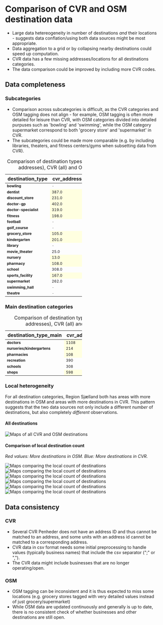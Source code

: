 # Comparison of CVR and OSM destination data

- Large data hetereogeneity in number of destinations *and* their locations - suggests data conflation/using both data sources might be most appropriate.
- Data aggregation to a grid or by collapsing nearby destinations could speed up computation.
- CVR data has a few missing addresses/locations for all destinations categories.
- The data comparison could be improved by including more CVR codes.

## Data completeness

### Subcategories

- Comparison across subcategories is difficult, as the CVR categories and OSM tagging does not align - for example, OSM tagging is often more detailed for leisure than CVR, with OSM categories divided into detailed purpuses such as 'bowling' and 'swimming', while the OSM category supermarket correspond to both 'grocery store' and 'supermarket' in CVR.
- The subcategories could be made more comparable (e.g. by including libraries, theaters, and fitness centers/gyms when subsetting data from CVR).

<style type="text/css">
#T_1d66f th {
  font-weight: bold;
}
#T_1d66f .col0 {
  font-weight: bold;
}
#T_1d66f .col0 {
  font-weight: bold;
}
#T_1d66f_row0_col0, #T_1d66f_row1_col0, #T_1d66f_row1_col3, #T_1d66f_row2_col0, #T_1d66f_row3_col0, #T_1d66f_row3_col3, #T_1d66f_row4_col0, #T_1d66f_row5_col0, #T_1d66f_row5_col3, #T_1d66f_row6_col0, #T_1d66f_row7_col0, #T_1d66f_row8_col0, #T_1d66f_row8_col3, #T_1d66f_row9_col0, #T_1d66f_row9_col3, #T_1d66f_row10_col0, #T_1d66f_row11_col0, #T_1d66f_row11_col1, #T_1d66f_row12_col0, #T_1d66f_row12_col3, #T_1d66f_row13_col0, #T_1d66f_row13_col3, #T_1d66f_row14_col0, #T_1d66f_row14_col1, #T_1d66f_row15_col0, #T_1d66f_row15_col3, #T_1d66f_row16_col0, #T_1d66f_row16_col1, #T_1d66f_row17_col0, #T_1d66f_row18_col0 {
  text-align: left;
  font-size: 12px;
  width: 100px;
}
#T_1d66f_row0_col1, #T_1d66f_row0_col2, #T_1d66f_row2_col3, #T_1d66f_row4_col3, #T_1d66f_row6_col1, #T_1d66f_row6_col2, #T_1d66f_row7_col1, #T_1d66f_row7_col2, #T_1d66f_row10_col1, #T_1d66f_row10_col2, #T_1d66f_row17_col1, #T_1d66f_row17_col2, #T_1d66f_row18_col1, #T_1d66f_row18_col2 {
  color: grey;
  text-align: left;
  font-size: 12px;
  width: 100px;
}
#T_1d66f_row0_col3, #T_1d66f_row1_col2, #T_1d66f_row2_col2, #T_1d66f_row3_col2, #T_1d66f_row4_col2, #T_1d66f_row5_col2, #T_1d66f_row6_col3, #T_1d66f_row7_col3, #T_1d66f_row8_col2, #T_1d66f_row9_col2, #T_1d66f_row10_col3, #T_1d66f_row11_col3, #T_1d66f_row12_col2, #T_1d66f_row13_col2, #T_1d66f_row14_col3, #T_1d66f_row15_col2, #T_1d66f_row16_col3, #T_1d66f_row17_col3, #T_1d66f_row18_col3 {
  background-color: yellow;
  text-align: left;
  font-size: 12px;
  width: 100px;
}
#T_1d66f_row1_col1, #T_1d66f_row2_col1, #T_1d66f_row3_col1, #T_1d66f_row4_col1, #T_1d66f_row5_col1, #T_1d66f_row8_col1, #T_1d66f_row9_col1, #T_1d66f_row11_col2, #T_1d66f_row12_col1, #T_1d66f_row13_col1, #T_1d66f_row14_col2, #T_1d66f_row15_col1, #T_1d66f_row16_col2 {
  background-color: lightyellow;
  text-align: left;
  font-size: 12px;
  width: 100px;
}
</style>
<table id="T_1d66f" style="width: 50%; border-collapse: collapse;">
  <caption>Comparison of destination types between CVR (w. addresses), CVR (all) and OSM data sets</caption>
  <thead>
    <tr>
      <th id="T_1d66f_level0_col0" class="col_heading level0 col0" >destination_type</th>
      <th id="T_1d66f_level0_col1" class="col_heading level0 col1" >cvr_addresses</th>
      <th id="T_1d66f_level0_col2" class="col_heading level0 col2" >cvr_all</th>
      <th id="T_1d66f_level0_col3" class="col_heading level0 col3" >osm</th>
    </tr>
  </thead>
  <tbody>
    <tr>
      <td id="T_1d66f_row0_col0" class="data row0 col0" >bowling</td>
      <td id="T_1d66f_row0_col1" class="data row0 col1" >-</td>
      <td id="T_1d66f_row0_col2" class="data row0 col2" >-</td>
      <td id="T_1d66f_row0_col3" class="data row0 col3" >13.0</td>
    </tr>
    <tr>
      <td id="T_1d66f_row1_col0" class="data row1 col0" >dentist</td>
      <td id="T_1d66f_row1_col1" class="data row1 col1" >387.0</td>
      <td id="T_1d66f_row1_col2" class="data row1 col2" >400.0</td>
      <td id="T_1d66f_row1_col3" class="data row1 col3" >32.0</td>
    </tr>
    <tr>
      <td id="T_1d66f_row2_col0" class="data row2 col0" >discount_store</td>
      <td id="T_1d66f_row2_col1" class="data row2 col1" >231.0</td>
      <td id="T_1d66f_row2_col2" class="data row2 col2" >242.0</td>
      <td id="T_1d66f_row2_col3" class="data row2 col3" >-</td>
    </tr>
    <tr>
      <td id="T_1d66f_row3_col0" class="data row3 col0" >doctor-gp</td>
      <td id="T_1d66f_row3_col1" class="data row3 col1" >402.0</td>
      <td id="T_1d66f_row3_col2" class="data row3 col2" >408.0</td>
      <td id="T_1d66f_row3_col3" class="data row3 col3" >56.0</td>
    </tr>
    <tr>
      <td id="T_1d66f_row4_col0" class="data row4 col0" >doctor-specialist</td>
      <td id="T_1d66f_row4_col1" class="data row4 col1" >319.0</td>
      <td id="T_1d66f_row4_col2" class="data row4 col2" >327.0</td>
      <td id="T_1d66f_row4_col3" class="data row4 col3" >-</td>
    </tr>
    <tr>
      <td id="T_1d66f_row5_col0" class="data row5 col0" >fitness</td>
      <td id="T_1d66f_row5_col1" class="data row5 col1" >198.0</td>
      <td id="T_1d66f_row5_col2" class="data row5 col2" >200.0</td>
      <td id="T_1d66f_row5_col3" class="data row5 col3" >55.0</td>
    </tr>
    <tr>
      <td id="T_1d66f_row6_col0" class="data row6 col0" >football</td>
      <td id="T_1d66f_row6_col1" class="data row6 col1" >-</td>
      <td id="T_1d66f_row6_col2" class="data row6 col2" >-</td>
      <td id="T_1d66f_row6_col3" class="data row6 col3" >633.0</td>
    </tr>
    <tr>
      <td id="T_1d66f_row7_col0" class="data row7 col0" >golf_course</td>
      <td id="T_1d66f_row7_col1" class="data row7 col1" >-</td>
      <td id="T_1d66f_row7_col2" class="data row7 col2" >-</td>
      <td id="T_1d66f_row7_col3" class="data row7 col3" >84.0</td>
    </tr>
    <tr>
      <td id="T_1d66f_row8_col0" class="data row8 col0" >grocery_store</td>
      <td id="T_1d66f_row8_col1" class="data row8 col1" >105.0</td>
      <td id="T_1d66f_row8_col2" class="data row8 col2" >112.0</td>
      <td id="T_1d66f_row8_col3" class="data row8 col3" >3.0</td>
    </tr>
    <tr>
      <td id="T_1d66f_row9_col0" class="data row9 col0" >kindergarten</td>
      <td id="T_1d66f_row9_col1" class="data row9 col1" >201.0</td>
      <td id="T_1d66f_row9_col2" class="data row9 col2" >208.0</td>
      <td id="T_1d66f_row9_col3" class="data row9 col3" >150.0</td>
    </tr>
    <tr>
      <td id="T_1d66f_row10_col0" class="data row10 col0" >library</td>
      <td id="T_1d66f_row10_col1" class="data row10 col1" >-</td>
      <td id="T_1d66f_row10_col2" class="data row10 col2" >-</td>
      <td id="T_1d66f_row10_col3" class="data row10 col3" >50.0</td>
    </tr>
    <tr>
      <td id="T_1d66f_row11_col0" class="data row11 col0" >movie_theater</td>
      <td id="T_1d66f_row11_col1" class="data row11 col1" >25.0</td>
      <td id="T_1d66f_row11_col2" class="data row11 col2" >26.0</td>
      <td id="T_1d66f_row11_col3" class="data row11 col3" >28.0</td>
    </tr>
    <tr>
      <td id="T_1d66f_row12_col0" class="data row12 col0" >nursery</td>
      <td id="T_1d66f_row12_col1" class="data row12 col1" >13.0</td>
      <td id="T_1d66f_row12_col2" class="data row12 col2" >15.0</td>
      <td id="T_1d66f_row12_col3" class="data row12 col3" >10.0</td>
    </tr>
    <tr>
      <td id="T_1d66f_row13_col0" class="data row13 col0" >pharmacy</td>
      <td id="T_1d66f_row13_col1" class="data row13 col1" >108.0</td>
      <td id="T_1d66f_row13_col2" class="data row13 col2" >116.0</td>
      <td id="T_1d66f_row13_col3" class="data row13 col3" >75.0</td>
    </tr>
    <tr>
      <td id="T_1d66f_row14_col0" class="data row14 col0" >school</td>
      <td id="T_1d66f_row14_col1" class="data row14 col1" >308.0</td>
      <td id="T_1d66f_row14_col2" class="data row14 col2" >314.0</td>
      <td id="T_1d66f_row14_col3" class="data row14 col3" >380.0</td>
    </tr>
    <tr>
      <td id="T_1d66f_row15_col0" class="data row15 col0" >sports_facility</td>
      <td id="T_1d66f_row15_col1" class="data row15 col1" >167.0</td>
      <td id="T_1d66f_row15_col2" class="data row15 col2" >174.0</td>
      <td id="T_1d66f_row15_col3" class="data row15 col3" >91.0</td>
    </tr>
    <tr>
      <td id="T_1d66f_row16_col0" class="data row16 col0" >supermarket</td>
      <td id="T_1d66f_row16_col1" class="data row16 col1" >262.0</td>
      <td id="T_1d66f_row16_col2" class="data row16 col2" >270.0</td>
      <td id="T_1d66f_row16_col3" class="data row16 col3" >424.0</td>
    </tr>
    <tr>
      <td id="T_1d66f_row17_col0" class="data row17 col0" >swimming_hall</td>
      <td id="T_1d66f_row17_col1" class="data row17 col1" >-</td>
      <td id="T_1d66f_row17_col2" class="data row17 col2" >-</td>
      <td id="T_1d66f_row17_col3" class="data row17 col3" >158.0</td>
    </tr>
    <tr>
      <td id="T_1d66f_row18_col0" class="data row18 col0" >theatre</td>
      <td id="T_1d66f_row18_col1" class="data row18 col1" >-</td>
      <td id="T_1d66f_row18_col2" class="data row18 col2" >-</td>
      <td id="T_1d66f_row18_col3" class="data row18 col3" >30.0</td>
    </tr>
  </tbody>
</table>


### Main destination categories

<style type="text/css">
#T_900b3 th {
  font-weight: bold;
}
#T_900b3 .col0 {
  font-weight: bold;
}
#T_900b3 .col0 {
  font-weight: bold;
}
#T_900b3_row0_col0, #T_900b3_row0_col3, #T_900b3_row1_col0, #T_900b3_row1_col3, #T_900b3_row2_col0, #T_900b3_row2_col3, #T_900b3_row3_col0, #T_900b3_row3_col1, #T_900b3_row4_col0, #T_900b3_row4_col1, #T_900b3_row5_col0, #T_900b3_row5_col3 {
  text-align: left;
  font-size: 12px;
  width: 100px;
}
#T_900b3_row0_col1, #T_900b3_row1_col1, #T_900b3_row2_col1, #T_900b3_row3_col2, #T_900b3_row4_col2, #T_900b3_row5_col1 {
  background-color: lightyellow;
  text-align: left;
  font-size: 12px;
  width: 100px;
}
#T_900b3_row0_col2, #T_900b3_row1_col2, #T_900b3_row2_col2, #T_900b3_row3_col3, #T_900b3_row4_col3, #T_900b3_row5_col2 {
  background-color: yellow;
  text-align: left;
  font-size: 12px;
  width: 100px;
}
</style>
<table id="T_900b3" style="width: 50%; border-collapse: collapse;">
  <caption>Comparison of destination types between CVR (w. addresses), CVR (all) and OSM data sets</caption>
  <thead>
    <tr>
      <th id="T_900b3_level0_col0" class="col_heading level0 col0" >destination_type_main</th>
      <th id="T_900b3_level0_col1" class="col_heading level0 col1" >cvr_addresses</th>
      <th id="T_900b3_level0_col2" class="col_heading level0 col2" >cvr_all</th>
      <th id="T_900b3_level0_col3" class="col_heading level0 col3" >osm</th>
    </tr>
  </thead>
  <tbody>
    <tr>
      <td id="T_900b3_row0_col0" class="data row0 col0" >doctors</td>
      <td id="T_900b3_row0_col1" class="data row0 col1" >1108</td>
      <td id="T_900b3_row0_col2" class="data row0 col2" >1135</td>
      <td id="T_900b3_row0_col3" class="data row0 col3" >88</td>
    </tr>
    <tr>
      <td id="T_900b3_row1_col0" class="data row1 col0" >nurseries/kindergartens</td>
      <td id="T_900b3_row1_col1" class="data row1 col1" >214</td>
      <td id="T_900b3_row1_col2" class="data row1 col2" >223</td>
      <td id="T_900b3_row1_col3" class="data row1 col3" >160</td>
    </tr>
    <tr>
      <td id="T_900b3_row2_col0" class="data row2 col0" >pharmacies</td>
      <td id="T_900b3_row2_col1" class="data row2 col1" >108</td>
      <td id="T_900b3_row2_col2" class="data row2 col2" >116</td>
      <td id="T_900b3_row2_col3" class="data row2 col3" >75</td>
    </tr>
    <tr>
      <td id="T_900b3_row3_col0" class="data row3 col0" >recreation</td>
      <td id="T_900b3_row3_col1" class="data row3 col1" >390</td>
      <td id="T_900b3_row3_col2" class="data row3 col2" >400</td>
      <td id="T_900b3_row3_col3" class="data row3 col3" >1142</td>
    </tr>
    <tr>
      <td id="T_900b3_row4_col0" class="data row4 col0" >schools</td>
      <td id="T_900b3_row4_col1" class="data row4 col1" >308</td>
      <td id="T_900b3_row4_col2" class="data row4 col2" >314</td>
      <td id="T_900b3_row4_col3" class="data row4 col3" >380</td>
    </tr>
    <tr>
      <td id="T_900b3_row5_col0" class="data row5 col0" >shops</td>
      <td id="T_900b3_row5_col1" class="data row5 col1" >598</td>
      <td id="T_900b3_row5_col2" class="data row5 col2" >624</td>
      <td id="T_900b3_row5_col3" class="data row5 col3" >427</td>
    </tr>
  </tbody>
</table>


### Local heterogeneity

For all destination categories, Region Sjælland both has areas with more destinations in OSM and areas with more destinations in CVR. This pattern suggests that the two data sources not only include a different *number* of destinations, but also completely *different* observations.

#### All destinations

![Maps of all CVR and OSM destinations](results/maps/main-all-osm-cvr.png "destinations")


#### Comparison of local destination count

*Red values: More destinations in OSM. Blue: More destinations in CVR.*

![Maps comparing the local count of destinations](results/maps/hex-grid-comparison-doctors.png "doctors")
![Maps comparing the local count of destinations](results/maps/hex-grid-comparison-pharmacies.png "pharmacies")
![Maps comparing the local count of destinations](results/maps/hex-grid-comparison-nurseries-kindergartens.png "nurseries/kindergartens")
![Maps comparing the local count of destinations](results/maps/hex-grid-comparison-schools.png "schools")
![Maps comparing the local count of destinations](results/maps/hex-grid-comparison-shops.png "shops")
![Maps comparing the local count of destinations](results/maps/hex-grid-comparison-recreation.png "recreation")


## Data consistency

### CVR

- Several CVR Penheder does not have an address ID and thus cannot be matched to an address, and some units with an address id cannot be matched to a corresponding address.
- CVR data in csv format needs some initial preprocessing to handle values (typically business names) that include the csv separator (";" or ",").
- The CVR data might include businesses that are no longer operating/open.


### OSM

- OSM tagging can be inconsistent and it is thus expected to miss some locations (e.g. grocery stores tagged with very detailed values instead of just grocery/supermarket)
- While OSM data are updated continuously and generally is up to date, there is no consistent check of whether businesses and other destinations are still open. 
